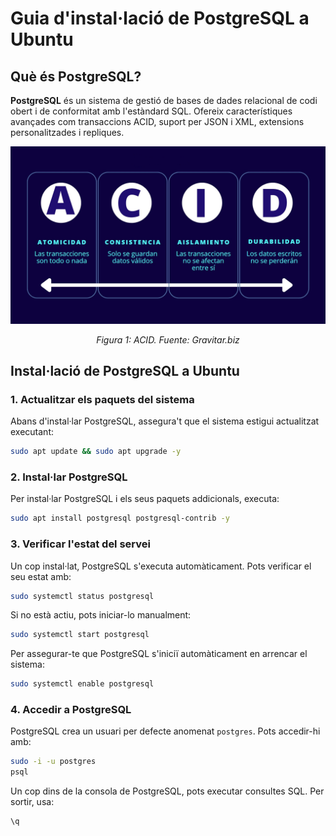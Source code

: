 # Guia d'instal·lació de PostgreSQL a Ubuntu

## Què és PostgreSQL?
**PostgreSQL** és un sistema de gestió de bases de dades relacional de codi obert i de conformitat amb l'estàndard SQL. Ofereix característiques avançades com transaccions ACID, suport per JSON i XML, extensions personalitzades i repliques.

  <div style="text-align: center;">
    <img src="https://github.com/victordomgs/Bases-de-Dades/blob/main/images/acid.png" alt="ACID" width="720" height="auto"/><p><em>Figura 1: ACID. Fuente: Gravitar.biz</em></p>
  </div>
  
## Instal·lació de PostgreSQL a Ubuntu

### 1. Actualitzar els paquets del sistema
Abans d'instal·lar PostgreSQL, assegura't que el sistema estigui actualitzat executant:

```sh
sudo apt update && sudo apt upgrade -y
```

### 2. Instal·lar PostgreSQL
Per instal·lar PostgreSQL i els seus paquets addicionals, executa:

```sh
sudo apt install postgresql postgresql-contrib -y
```

### 3. Verificar l'estat del servei
Un cop instal·lat, PostgreSQL s'executa automàticament. Pots verificar el seu estat amb:

```sh
sudo systemctl status postgresql
```

Si no està actiu, pots iniciar-lo manualment:

```sh
sudo systemctl start postgresql
```

Per assegurar-te que PostgreSQL s'iniciï automàticament en arrencar el sistema:

```sh
sudo systemctl enable postgresql
```

### 4. Accedir a PostgreSQL
PostgreSQL crea un usuari per defecte anomenat `postgres`. Pots accedir-hi amb:

```sh
sudo -i -u postgres
psql
```

Un cop dins de la consola de PostgreSQL, pots executar consultes SQL. Per sortir, usa:

```sql
\q
```
